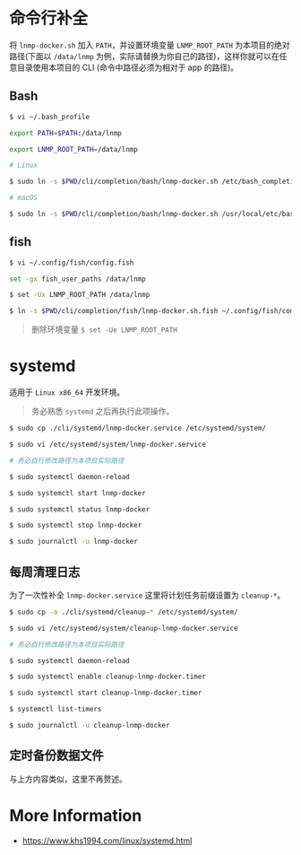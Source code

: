# 命令行补全

将 `lnmp-docker.sh` 加入 `PATH`，并设置环境变量 `LNMP_ROOT_PATH` 为本项目的绝对路径(下面以 `/data/lnmp` 为例，实际请替换为你自己的路径)，这样你就可以在任意目录使用本项目的 CLI (命令中路径必须为相对于 app 的路径)。

## Bash

```bash
$ vi ~/.bash_profile

export PATH=$PATH:/data/lnmp

export LNMP_ROOT_PATH=/data/lnmp

# Linux

$ sudo ln -s $PWD/cli/completion/bash/lnmp-docker.sh /etc/bash_completion.d/lnmp-docker.sh

# macOS

$ sudo ln -s $PWD/cli/completion/bash/lnmp-docker.sh /usr/local/etc/bash_completion.d/lnmp-docker.sh
```

## fish

```bash
$ vi ~/.config/fish/config.fish

set -gx fish_user_paths /data/lnmp

$ set -Ux LNMP_ROOT_PATH /data/lnmp

$ ln -s $PWD/cli/completion/fish/lnmp-docker.sh.fish ~/.config/fish/completions/
```

> 删除环境变量 `$ set -Ue LNMP_ROOT_PATH`

# systemd

适用于 `Linux x86_64` 开发环境。

>务必熟悉 `systemd` 之后再执行此项操作。

```bash
$ sudo cp ./cli/systemd/lnmp-docker.service /etc/systemd/system/

$ sudo vi /etc/systemd/system/lnmp-docker.service

# 务必自行修改路径为本项目实际路径

$ sudo systemctl daemon-reload

$ sudo systemctl start lnmp-docker

$ sudo systemctl status lnmp-docker

$ sudo systemctl stop lnmp-docker

$ sudo journalctl -u lnmp-docker
```

## 每周清理日志

为了一次性补全 `lnmp-docker.service` 这里将计划任务前缀设置为 `cleanup-*`。

```bash
$ sudo cp -a ./cli/systemd/cleanup-* /etc/systemd/system/

$ sudo vi /etc/systemd/system/cleanup-lnmp-docker.service

# 务必自行修改路径为本项目实际路径

$ sudo systemctl daemon-reload

$ sudo systemctl enable cleanup-lnmp-docker.timer

$ sudo systemctl start cleanup-lnmp-docker.timer

$ systemctl list-timers

$ sudo journalctl -u cleanup-lnmp-docker
```

## 定时备份数据文件

与上方内容类似，这里不再赘述。

# More Information

* https://www.khs1994.com/linux/systemd.html
